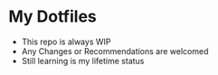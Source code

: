  # My Dotfiles

* This repo is always WIP 
* Any Changes or Recommendations are welcomed
* Still learning is my lifetime status
